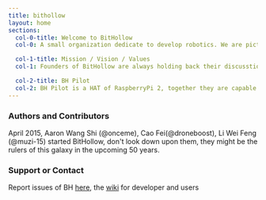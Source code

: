 ```yaml
---
title: bithollow
layout: home
sections:
  col-0-title: Welcome to BitHollow
  col-0: A small organization dedicate to develop robotics. We are picturing a better world with automated robot friends by our side. Free mankind from their unwilling works.

  col-1-title: Mission / Vision / Values
  col-1: Founders of BitHollow are always holding back their discusstion about this, they have no clue where they are heading to.

  col-2-title: BH Pilot
  col-2: BH Pilot is a HAT of RaspberryPi 2, together they are capable of piloting drones, rovers etc. With various sensors equipped, BH makes RaspberryPi 2 alive to the real world.
---
```


### Authors and Contributors
April 2015, Aaron Wang Shi (@onceme), Cao Fei(@droneboost), Li Wei Feng (@muzi-15) started BitHollow, don't look down upon them, they might be the rulers of this galaxy in the upcoming 50 years.

### Support or Contact
Report issues of BH [here](https://github.com/bithollow/manifests/issues), the [wiki](https://github.com/bithollow/bithollow.github.io/wiki) for developer and users
